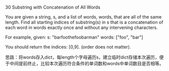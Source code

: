 30 Substring with Concatenation of All Words

You are given a string, s, and a list of words, words, that are all of the same length. Find all starting indices of substring(s) in s that is a concatenation of each word in words exactly once and without any intervening characters.

For example, given:
s: "barfoothefoobarman"
words: ["foo", "bar"]

You should return the indices: [0,9].
(order does not matter). 

思路：将words存入dict，每length个字母遍历s，建立临时dict存储本次遍历，便于中间提前终止，比较本次遍历符合条件的单词数和words中单词数目是否相等。